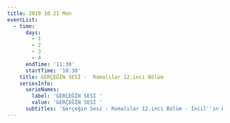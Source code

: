 ```yaml
---
title: 2019 10 21 Mon
eventList:
  - time:
      days:
        - 1
        - 2
        - 3
        - 4
      endTime: '11:30'
      startTime: '10:30'
    title: GERÇEĞİN SESİ -  Romalılar 12.inci Bölüm
    seriesInfo:
      serieNames:
        label: 'GERÇEĞİN SESİ '
        value: 'GERÇEĞİN SESİ '
      subtitles: 'Gerçeğin Sesi - Romalılar 12.inci Bölüm - İncil''in Özü [114]'
---
```


